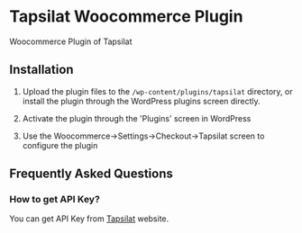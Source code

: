 # Tapsilat Woocommerce Plugin
Woocommerce Plugin of Tapsilat

## Installation

1. Upload the plugin files to the `/wp-content/plugins/tapsilat` directory, or install the plugin through the WordPress plugins screen directly.

2. Activate the plugin through the 'Plugins' screen in WordPress

3. Use the Woocommerce->Settings->Checkout->Tapsilat screen to configure the plugin

## Frequently Asked Questions

### How to get API Key?

You can get API Key from [Tapsilat](https://panel.tapsilat.com) website.

